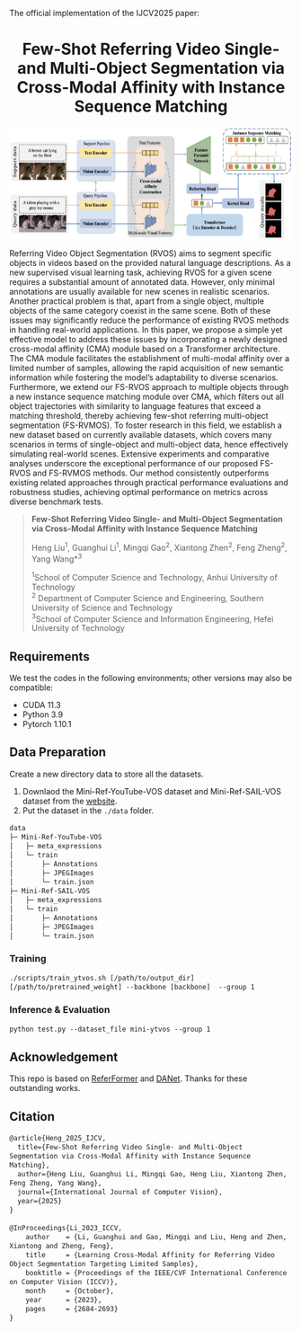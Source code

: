 
The official implementation of the IJCV2025 paper: 

<div align="center">
<h1>
<b>
Few-Shot Referring Video Single- and Multi-Object Segmentation via Cross-Modal Affinity with Instance Sequence Matching
</b>
</h1>
</div>


<p align="center"><img src="docs/figtotal.png" width="800" height="200"/></p>





Referring Video Object Segmentation (RVOS) aims to segment specific objects in videos based on the provided natural language descriptions. As a new supervised visual learning task, achieving RVOS for a given scene requires a substantial amount of annotated data. However, only minimal annotations are usually available for new scenes in realistic scenarios. Another practical problem is that, apart from a single object, multiple objects of the same category coexist in the same scene. Both of these issues may significantly reduce the performance of existing RVOS methods in handling real-world applications. In this paper, we propose a simple yet effective model to address these issues by incorporating a newly designed cross-modal affinity (CMA) module based on a Transformer architecture. The CMA module facilitates the establishment of multi-modal affinity over a limited number of samples, allowing the rapid acquisition of new semantic information while fostering the model’s adaptability to diverse scenarios. Furthermore, we extend our FS-RVOS approach to multiple objects through a new instance sequence matching module over CMA, which filters out all object trajectories with similarity to language features that exceed a matching threshold, thereby achieving few-shot referring multi-object segmentation (FS-RVMOS). To foster research in this field, we establish a new dataset based on currently available datasets, which covers many scenarios in terms of single-object and multi-object data, hence effectively simulating real-world scenes. Extensive experiments and comparative analyses underscore the exceptional performance of our proposed FS-RVOS and FS-RVMOS methods. Our method consistently outperforms existing related approaches through practical performance evaluations and robustness studies, achieving optimal performance on metrics across diverse benchmark tests.

> **Few-Shot Referring Video Single- and Multi-Object Segmentation via Cross-Modal Affinity with Instance Sequence Matching**
>
> Heng Liu<sup>1</sup>, Guanghui Li<sup>1</sup>, Mingqi Gao<sup>2</sup>, Xiantong Zhen<sup>2</sup>, Feng Zheng<sup>2</sup>, Yang Wang*<sup>3</sup>
>
><sup>1</sup>School of Computer Science and Technology, Anhui University of Technology <br>
<sup>2</sup> Department of Computer Science and Engineering, Southern University of Science and Technology <br>
><sup>3</sup>School of Computer Science and Information Engineering, Hefei University of Technology


## Requirements

We test the codes in the following environments; other versions may also be compatible:

- CUDA 11.3 
- Python 3.9
- Pytorch 1.10.1



## Data Preparation
Create a new directory data to store all the datasets.

1. Downlaod the Mini-Ref-YouTube-VOS dataset and Mini-Ref-SAIL-VOS dataset from the [website](https://drive.google.com/drive/folders/1ZdrQY8gKKEmMoJxP13ZZ5_Qrc4hGoZUj?usp=sharing).
2. Put the dataset in the `./data` folder.
```
data
├─ Mini-Ref-YouTube-VOS
│   ├─ meta_expressions
│   └─ train
│       ├─ Annotations
│       ├─ JPEGImages
│       └─ train.json
├─ Mini-Ref-SAIL-VOS
│   ├─ meta_expressions
│   └─ train
│       ├─ Annotations
│       ├─ JPEGImages
│       └─ train.json

```


### Training
```
./scripts/train_ytvos.sh [/path/to/output_dir] [/path/to/pretrained_weight] --backbone [backbone]  --group 1
```

### Inference & Evaluation

```
python test.py --dataset_file mini-ytvos --group 1
```


## Acknowledgement
This repo is based on [ReferFormer](https://github.com/wjn922/ReferFormer) and [DANet](https://github.com/scutpaul/DANet). Thanks for these outstanding works.

## Citation

```
@article{Heng_2025_IJCV,
  title={Few-Shot Referring Video Single- and Multi-Object Segmentation via Cross-Modal Affinity with Instance Sequence Matching},
  author={Heng Liu, Guanghui Li, Mingqi Gao, Heng Liu, Xiantong Zhen, Feng Zheng, Yang Wang},
  journal={International Journal of Computer Vision},
  year={2025}
}

@InProceedings{Li_2023_ICCV,
    author    = {Li, Guanghui and Gao, Mingqi and Liu, Heng and Zhen, Xiantong and Zheng, Feng},
    title     = {Learning Cross-Modal Affinity for Referring Video Object Segmentation Targeting Limited Samples},
    booktitle = {Proceedings of the IEEE/CVF International Conference on Computer Vision (ICCV)},
    month     = {October},
    year      = {2023},
    pages     = {2684-2693}
}
```



